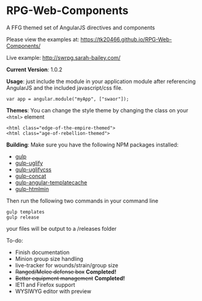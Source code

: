 # RPG-Web-Components
A FFG themed set of AngularJS directives and components

Please view the examples at: https://tk20466.github.io/RPG-Web-Components/

Live example:  http://swrpg.sarah-bailey.com/

**Current Version**: 1.0.2

**Usage**: just include the module in your application module after referencing AngularJS and the included javascript/css file.

    var app = angular.module("myApp", ["swaor"]);

**Themes**: You can change the style theme by changing the class on your `<html>` element

    <html class="edge-of-the-empire-themed">
    <html class="age-of-rebellion-themed">

**Building**: Make sure you have the following NPM packages installed:
 * [gulp](https://www.npmjs.com/package/gulp)
 * [gulp-uglify](https://www.npmjs.com/package/gulp-uglify)
 * [gulp-uglifycss](https://www.npmjs.com/package/gulp-uglifycss)
 * [gulp-concat](https://www.npmjs.com/package/gulp-concat)
 * [gulp-angular-templatecache](https://www.npmjs.com/package/gulp-angular-templatecache)
 * [gulp-htmlmin](https://www.npmjs.com/package/gulp-htmlmin)

Then run the following two commands in your command line

    gulp templates
    gulp release

your files will be output to a /releases folder

To-do:

* Finish documentation
* Minion group size handling
* live-tracker for wounds/strain/group size
* ~~Ranged/Melee defense box~~ **Completed!**
* ~~Better equipment management~~ **Completed!**
* IE11 and Firefox support
* WYSIWYG editor with preview
